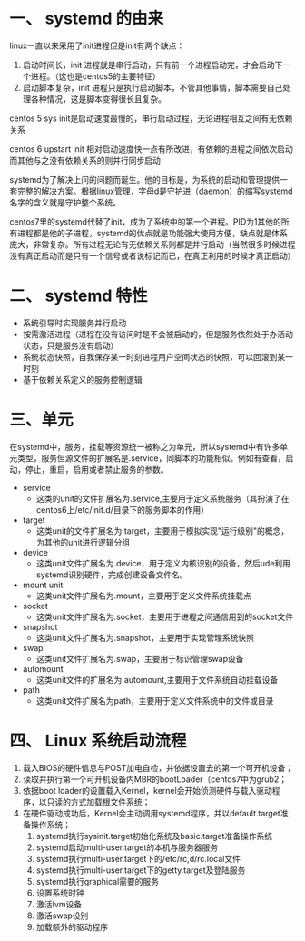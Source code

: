 # 一、 systemd 的由来


linux一直以来采用了init进程但是init有两个缺点：

1. 启动时间长，init 进程就是串行启动，只有前一个进程启动完，才会启动下一个进程。（这也是centos5的主要特征）
2. 启动脚本复杂，init 进程只是执行启动脚本，不管其他事情，脚本需要自己处理各种情况，这是脚本变得很长且复杂。


centos 5 sys init是启动速度最慢的，串行启动过程，无论进程相互之间有无依赖关系

centos 6 upstart init 相对启动速度快一点有所改进，有依赖的进程之间依次启动而其他与之没有依赖关系的则并行同步启动

systemd为了解决上问的问题而诞生。他的目标是，为系统的启动和管理提供一套完整的解决方案。根据linux管理，字母d是守护进（daemon）的缩写systemd名字的含义就是守护整个系统。

centos7里的systemd代替了init，成为了系统中的第一个进程。PID为1其他的所有进程都是他的子进程，systemd的优点就是功能强大使用方便，缺点就是体系庞大，非常复杂。所有进程无论有无依赖关系则都是并行启动（当然很多时候进程没有真正启动而是只有一个信号或者说标记而已，在真正利用的时候才真正启动）



# 二、 systemd 特性

- 系统引导时实现服务并行启动
- 按需激活进程（进程在没有访问时是不会被启动的，但是服务依然处于办活动状态，只是服务没有启动）
- 系统状态快照，自我保存某一时刻进程用户空间状态的快照，可以回滚到某一时刻
- 基于依赖关系定义的服务控制逻辑



# 三、单元

​    在systemd中，服务，挂载等资源统一被称之为单元，所以systemd中有许多单元类型，服务但源文件的扩展名是.service，同脚本的功能相似。例如有查看，启动，停止，重启，启用或者禁止服务的参数。

- service
  - 这类的unit的文件扩展名为.service,主要用于定义系统服务（其扮演了在centos6上/etc/init.d/目录下的服务脚本的作用）
- target
  - 这类unit的文件扩展名为.target，主要用于模拟实现"运行级别"的概念，为其他的unit进行逻辑分组
- device
  - 这类unit文件扩展名为.device，用于定义内核识别的设备，然后ude利用systemd识别硬件，完成创建设备文件名。
- mount unit
  - 这类unit文件扩展名为.mount，主要用于定义文件系统挂载点
- socket
  - 这类unit文件扩展名为.socket，主要用于进程之间通信用到的socket文件
- snapshot
  - 这类unit文件扩展名为.snapshot，主要用于实现管理系统快照
- swap
  - 这类unit文件扩展名为.swap，主要用于标识管理swap设备
- automount
  - 这类unit文件的扩展名为.automount,主要用于文件系统自动挂载设备
- path
  - 这类unit文件扩展名为path，主要用于定义文件系统中的文件或目录



# 四、 Linux 系统启动流程

1. 载入BIOS的硬件信息与POST加电自检，并依据设置去的第一个可开机设备；
2. 读取并执行第一个可开机设备内MBR的bootLoader（centos7中为grub2；
3. 依据boot loader的设置载入Kernel，kernel会开始侦测硬件与载入驱动程序，以只读的方式加载根文件系统；
4. 在硬件驱动成功后，Kernel会主动调用systemd程序，并以default.target准备操作系统；
   1. systemd执行sysinit.target初始化系统及basic.target准备操作系统
   2. systemd启动multi-user.target的本机与服务器服务
   3. systemd执行multi-user.target下的/etc/rc,d/rc.local文件
   4. systemd执行multi-user.target下的getty.target及登陆服务
   5. systemd执行graphical需要的服务
   6. 设置系统时钟
   7. 激活lvm设备
   8. 激活swap设别
   9. 加载额外的驱动程序

